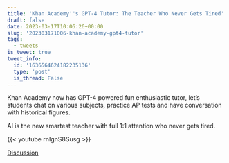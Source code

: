 ```yaml
---
title: 'Khan Academy''s GPT-4 Tutor: The Teacher Who Never Gets Tired'
draft: false
date: 2023-03-17T10:06:26+00:00
slug: '202303171006-khan-academy-gpt4-tutor'
tags:
  - tweets
is_tweet: true
tweet_info:
  id: '1636564624182235136'
  type: 'post'
  is_thread: False
---
```




Khan Academy now has GPT-4 powered fun enthusiastic tutor, let’s students chat on various subjects, practice AP tests and have conversation with historical figures.

AI is the new smartest teacher with full 1:1 attention who never gets tired.

{{< youtube rnIgnS8Susg >}}

[Discussion](https://x.com/sytelus/status/1636564624182235136)
